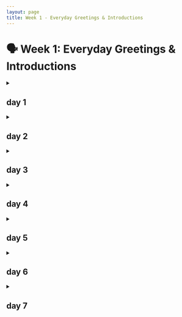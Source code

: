 ```yaml
---
layout: page
title: Week 1 - Everyday Greetings & Introductions
---
```


# 🗣️ Week 1: Everyday Greetings & Introductions

<details>
<summary><h2>day 1</h2></summary>

1.  幸会
    <details>
    <summary></summary>
    <ul>
    <li><strong>pinyin:</strong> xìnghuì</li>
    <li><strong>definition:</strong> nice to meet you (formal)</li>
    <li><strong>usage:</strong> a more formal way to say "nice to meet you," often used in initial business encounters or when meeting someone of higher status.</li>
    <li><strong>example:</strong> 王总，幸会幸会！(wáng zǒng, xìnghuì xìnghuì!) - director wang, it's a pleasure to meet you!</li>
    <li><strong>contexts:</strong> business meetings, formal introductions, networking events.</li>
    </ul>
    </details>

2.  久仰大名
    <details>
    <summary></summary>
    <ul>
    <li><strong>pinyin:</strong> jiǔyǎng dàmíng</li>
    <li><strong>definition:</strong> i've heard so much about you; i've long admired your great name.</li>
    <li><strong>usage:</strong> a polite and respectful phrase used when meeting someone for the first time, especially if they are well-known or respected.</li>
    <li><strong>example:</strong> 李教授，久仰大名，今日一见，果然名不虚传。(lǐ jiàoshòu, jiǔyǎng dàmíng, jīnrì yī jiàn, guǒrán míngbùxūchuán.) - professor li, i've heard so much about you. meeting you today, you truly live up to your reputation.</li>
    <li><strong>contexts:</strong> formal introductions, meeting distinguished individuals.</li>
    </ul>
    </details>

3.  保持联系
    <details>
    <summary></summary>
    <ul>
    <li><strong>pinyin:</strong> bǎochí liánxì</li>
    <li><strong>definition:</strong> keep in touch</li>
    <li><strong>usage:</strong> used at the end of a conversation when you want to maintain contact with the other person.</li>
    <li><strong>example:</strong> 我们以后要多多保持联系啊！(wǒmen yǐhòu yào duōduō bǎochí liánxì a!) - we should keep in touch more often in the future!</li>
    <li><strong>contexts:</strong> casual conversations, professional networking, after meetings.</li>
    </ul>
    </details>

4.  请多关照
    <details>
    <summary></summary>
    <ul>
    <li><strong>pinyin:</strong> qǐng duō guānzhào</li>
    <li><strong>definition:</strong> please take care of me; please look after me (often used when starting a new job or joining a new group).</li>
    <li><strong>usage:</strong> a polite phrase used to ask for support and guidance, especially in new situations.</li>
    <li><strong>example:</strong> 我是新来的，请大家多多关照。(wǒ shì xīn lái de, qǐng dàjiā duōduō guānzhào.) - i'm new here, please take care of me, everyone.</li>
    <li><strong>contexts:</strong> starting a new job, joining a team, first introductions in a group setting.</li>
    </ul>
    </details>

5.  不好意思
    <details>
    <summary></summary>
    <ul>
    <li><strong>pinyin:</strong> bù hǎoyìsi</li>
    <li><strong>definition:</strong> excuse me; sorry; to feel embarrassed.</li>
    <li><strong>usage:</strong> a versatile phrase used to apologize for minor inconveniences, to politely get someone's attention, or to express slight embarrassment.</li>
    <li><strong>example:</strong> 不好意思，打扰一下，请问洗手间在哪里？(bù hǎoyìsi, dǎrǎo yīxià, qǐngwèn xǐshǒujiān zài nǎlǐ?) - excuse me, sorry to bother you, where is the restroom?</li>
    <li><strong>contexts:</strong> casual conversations, asking for help, minor apologies.</li>
    </ul>
    </details>

6.  麻烦你了
    <details>
    <summary></summary>
    <ul>
    <li><strong>pinyin:</strong> máfan nǐ le</li>
    <li><strong>definition:</strong> sorry to bother you; thank you for your trouble.</li>
    <li><strong>usage:</strong> used to express gratitude when someone has gone out of their way to help you, or to preface a request that might inconvenience someone.</li>
    <li><strong>example:</strong> 这件事麻烦你了，非常感谢！(zhè jiàn shì máfan nǐ le, fēicháng gǎnxiè!) - sorry to trouble you with this matter, thank you very much!</li>
    <li><strong>contexts:</strong> asking for favors, expressing gratitude for help.</li>
    </ul>
    </details>

7.  没什么
    <details>
    <summary></summary>
    <ul>
    <li><strong>pinyin:</strong> méi shénme</li>
    <li><strong>definition:</strong> it's nothing; not a problem; you're welcome.</li>
    <li><strong>usage:</strong> a common response to "thank you" (谢谢 - xièxie) or "sorry" (对不起 - duìbuqǐ).</li>
    <li><strong>example:</strong> 甲：谢谢你的帮助！乙：没什么。(jiǎ: xièxie nǐ de bāngzhù! yǐ: méi shénme.) - a: thanks for your help! b: it's nothing.</li>
    <li><strong>contexts:</strong> casual conversations, responding to thanks or apologies.</li>
    </ul>
    </details>

8.  怎么称呼
    <details>
    <summary></summary>
    <ul>
    <li><strong>pinyin:</strong> zěnme chēnghu</li>
    <li><strong>definition:</strong> how should i address you?; what's your name? (polite).</li>
    <li><strong>usage:</strong> a polite way to ask for someone's name or how they prefer to be addressed.</li>
    <li><strong>example:</strong> 请问您怎么称呼？(qǐngwèn nín zěnme chēnghu?) - may i ask how i should address you?</li>
    <li><strong>contexts:</strong> formal and informal introductions.</li>
    </ul>
    </details>

9.  最近怎么样？
    <details>
    <summary></summary>
    <ul>
    <li><strong>pinyin:</strong> zuìjìn zěnmeyàng?</li>
    <li><strong>definition:</strong> how have you been lately?</li>
    <li><strong>usage:</strong> a common way to start a conversation or catch up with someone you know.</li>
    <li><strong>example:</strong> 嗨，好久不见，最近怎么样？(hāi, hǎojiǔ bù jiàn, zuìjìn zěnmeyàng?) - hi, long time no see, how have you been lately?</li>
    <li><strong>contexts:</strong> casual conversations, meeting acquaintances.</li>
    </ul>
    </details>

10. 有空常联系
    <details>
    <summary></summary>
    <ul>
    <li><strong>pinyin:</strong> yǒu kòng cháng liánxì</li>
    <li><strong>definition:</strong> let's keep in touch when you have time.</li>
    <li><strong>usage:</strong> a friendly way to suggest staying in contact, similar to "保持联系" but slightly more casual.</li>
    <li><strong>example:</strong> 今天聊得很开心，有空常联系！(jīntiān liáo dé hěn kāixīn, yǒu kòng cháng liánxì!) - it was great talking to you today, let's keep in touch when you have time!</li>
    <li><strong>contexts:</strong> parting from friends or acquaintances.</li>
    </ul>
    </details>

</details>

<details>
<summary><h2>day 2</h2></summary>

1.  告辞
    <details>
    <summary></summary>
    <ul>
    <li><strong>pinyin:</strong> gàocí</li>
    <li><strong>definition:</strong> to take leave; to bid farewell (formal).</li>
    <li><strong>usage:</strong> a formal way to say you are leaving, often used in business settings or when leaving a host's home.</li>
    <li><strong>example:</strong> 时间不早了，我先告辞了。(shíjiān bù zǎo le, wǒ xiān gàocí le.) - it's getting late, i'll take my leave now.</li>
    <li><strong>contexts:</strong> business meetings, formal gatherings, visiting someone's home.</li>
    </ul>
    </details>

2.  失陪一下
    <details>
    <summary></summary>
    <ul>
    <li><strong>pinyin:</strong> shīpéi yīxià</li>
    <li><strong>definition:</strong> excuse me for a moment (i have to leave your company briefly).</li>
    <li><strong>usage:</strong> a polite phrase used when you need to temporarily step away from a conversation or gathering.</li>
    <li><strong>example:</strong> 不好意思，我失陪一下，去接个电话。(bù hǎoyìsi, wǒ shīpéi yīxià, qù jiē gè diànhuà.) - excuse me, i need to step away for a moment to answer a phone call.</li>
    <li><strong>contexts:</strong> social gatherings, meetings, formal dinners.</li>
    </ul>
    </details>

3.  荣幸
    <details>
    <summary></summary>
    <ul>
    <li><strong>pinyin:</strong> róngxìng</li>
    <li><strong>definition:</strong> honored; privileged.</li>
    <li><strong>usage:</strong> used to express that you feel honored by something, often in response to a compliment or an invitation.</li>
    <li><strong>example:</strong> 能参加您的晚宴，我感到非常荣幸。(néng cānjiā nín de wǎnyàn, wǒ gǎndào fēicháng róngxìng.) - i am very honored to be able to attend your dinner party.</li>
    <li><strong>contexts:</strong> formal events, receiving compliments, accepting invitations.</li>
    </ul>
    </details>

4.  哪里哪里
    <details>
    <summary></summary>
    <ul>
    <li><strong>pinyin:</strong> nǎlǐ nǎlǐ</li>
    <li><strong>definition:</strong> not at all (a polite reply to a compliment, literally "where? where?").</li>
    <li><strong>usage:</strong> a common and humble way to deflect a compliment.</li>
    <li><strong>example:</strong> 甲：您的中文说得真好！乙：哪里哪里，还在学习。(jiǎ: nín de zhōngwén shuō dé zhēn hǎo! yǐ: nǎlǐ nǎlǐ, hái zài xuéxí.) - a: your chinese is very good! b: not at all, i'm still learning.</li>
    <li><strong>contexts:</strong> responding to compliments in both casual and formal situations.</li>
    </ul>
    </details>

5.  过奖了
    <details>
    <summary></summary>
    <ul>
    <li><strong>pinyin:</strong> guòjiǎng le</li>
    <li><strong>definition:</strong> you flatter me; you've overpraised me.</li>
    <li><strong>usage:</strong> another polite way to respond to a compliment, implying the praise is too generous.</li>
    <li><strong>example:</strong> 您过奖了，我还有很多不足之处。(nín guòjiǎng le, wǒ hái yǒu hěnduō bùzú zhī chù.) - you flatter me, i still have many shortcomings.</li>
    <li><strong>contexts:</strong> responding to compliments, especially in more formal or professional settings.</li>
    </ul>
    </details>

6.  请指教
    <details>
    <summary></summary>
    <ul>
    <li><strong>pinyin:</strong> qǐng zhǐjiào</li>
    <li><strong>definition:</strong> please give me guidance/advice.</li>
    <li><strong>usage:</strong> a humble phrase used when asking for instruction or advice from someone more experienced or knowledgeable.</li>
    <li><strong>example:</strong> 我对这个领域不太了解，还请您多多指教。(wǒ duì zhège lǐngyù bù tài liǎojiě, hái qǐng nín duōduō zhǐjiào.) - i'm not very familiar with this field, please give me your guidance.</li>
    <li><strong>contexts:</strong> seeking advice, learning from a senior or expert.</li>
    </ul>
    </details>

7.  献丑了
    <details>
    <summary></summary>
    <ul>
    <li><strong>pinyin:</strong> xiànchǒu le</li>
    <li><strong>definition:</strong> i'm about to make a fool of myself (said before a performance or showing one's work, out of modesty).</li>
    <li><strong>usage:</strong> a modest phrase used before performing, presenting, or showing something you've done, implying it might not be very good.</li>
    <li><strong>example:</strong> 那我就先给大家唱一首歌，献丑了。(nà wǒ jiù xiān gěi dàjiā chàng yī shǒu gē, xiànchǒu le.) - then i'll sing a song for everyone, please excuse my poor performance.</li>
    <li><strong>contexts:</strong> before giving a performance, presentation, or sharing creative work.</li>
    </ul>
    </details>

8.  借过一下
    <details>
    <summary></summary>
    <ul>
    <li><strong>pinyin:</strong> jièguò yīxià</li>
    <li><strong>definition:</strong> excuse me, let me pass.</li>
    <li><strong>usage:</strong> used when you need to get past someone in a crowded place.</li>
    <li><strong>example:</strong> 不好意思，借过一下，谢谢。(bù hǎoyìsi, jièguò yīxià, xièxie.) - excuse me, let me pass, thank you.</li>
    <li><strong>contexts:</strong> crowded places like subways, buses, hallways.</li>
    </ul>
    </details>

9.  随时联系
    <details>
    <summary></summary>
    <ul>
    <li><strong>pinyin:</strong> suíshí liánxì</li>
    <li><strong>definition:</strong> contact me anytime.</li>
    <li><strong>usage:</strong> a friendly and open invitation for someone to get in touch whenever they need to.</li>
    <li><strong>example:</strong> 如果有什么问题，请随时联系我。(rúguǒ yǒu shénme wèntí, qǐng suíshí liánxì wǒ.) - if you have any questions, please feel free to contact me anytime.</li>
    <li><strong>contexts:</strong> professional settings, offering help, maintaining relationships.</li>
    </ul>
    </details>

10. 初次见面
    <details>
    <summary></summary>
    <ul>
    <li><strong>pinyin:</strong> chūcì jiànmiàn</li>
    <li><strong>definition:</strong> to meet for the first time.</li>
    <li><strong>usage:</strong> often used in the phrase "初次见面，请多关照" (chūcì jiànmiàn, qǐng duō guānzhào) - "it's our first time meeting, please take care of me."</li>
    <li><strong>example:</strong> 初次见面，我叫李明。(chūcì jiànmiàn, wǒ jiào lǐ míng.) - nice to meet you for the first time, my name is li ming.</li>
    <li><strong>contexts:</strong> first introductions.</li>
    </ul>
    </details>

</details>

<details>
<summary><h2>day 3</h2></summary>

1.  幸会幸会
    <details>
    <summary></summary>
    <ul>
    <li><strong>pinyin:</strong> xìnghuì xìnghuì</li>
    <li><strong>definition:</strong> very pleased to meet you (emphatic, often a response to 幸会).</li>
    <li><strong>usage:</strong> a more enthusiastic and often reciprocal response when someone says "幸会" to you.</li>
    <li><strong>example:</strong> 甲：张经理，幸会！ 乙：李总，幸会幸会！(jiǎ: zhāng jīnglǐ, xìnghuì! yǐ: lǐ zǒng, xìnghuì xìnghuì!) - a: manager zhang, a pleasure to meet you! b: director li, a pleasure to meet you too!</li>
    <li><strong>contexts:</strong> formal introductions, business settings.</li>
    </ul>
    </details>

2.  您贵姓？
    <details>
    <summary></summary>
    <ul>
    <li><strong>pinyin:</strong> nín guìxìng?</li>
    <li><strong>definition:</strong> what is your honorable surname? (polite way to ask for someone's last name).</li>
    <li><strong>usage:</strong> a very polite and traditional way to ask for someone's surname. the typical response is "免贵姓X" (miǎn guì xìng x) - "my humble surname is x."</li>
    <li><strong>example:</strong> 请问，您贵姓？(qǐngwèn, nín guìxìng?) - may i ask your honorable surname?</li>
    <li><strong>contexts:</strong> formal introductions, showing respect.</li>
    </ul>
    </details>

3.  免贵姓
    <details>
    <summary></summary>
    <ul>
    <li><strong>pinyin:</strong> miǎn guì xìng</li>
    <li><strong>definition:</strong> my surname is... (humble reply to 您贵姓？).</li>
    <li><strong>usage:</strong> the standard polite response after being asked "您贵姓？".</li>
    <li><strong>example:</strong> 甲：您贵姓？ 乙：免贵姓王。(jiǎ: nín guìxìng? yǐ: miǎn guì xìng wáng.) - a: what is your honorable surname? b: my humble surname is wang.</li>
    <li><strong>contexts:</strong> formal introductions.</li>
    </ul>
    </details>

4.  回头见
    <details>
    <summary></summary>
    <ul>
    <li><strong>pinyin:</strong> huítóu jiàn</li>
    <li><strong>definition:</strong> see you later; see you again soon.</li>
    <li><strong>usage:</strong> a casual way to say goodbye when you expect to see the person again relatively soon.</li>
    <li><strong>example:</strong> 我先走了，回头见！(wǒ xiān zǒu le, huítóu jiàn!) - i'm leaving now, see you later!</li>
    <li><strong>contexts:</strong> casual goodbyes among friends, colleagues.</li>
    </ul>
    </details>

5.  改天再聊
    <details>
    <summary></summary>
    <ul>
    <li><strong>pinyin:</strong> gǎitiān zài liáo</li>
    <li><strong>definition:</strong> let's talk another day; chat some other time.</li>
    <li><strong>usage:</strong> used to postpone a conversation or to end a current one with the intention of continuing later.</li>
    <li><strong>example:</strong> 我现在有点忙，我们改天再聊吧。(wǒ xiànzài yǒudiǎn máng, wǒmen gǎitiān zài liáo ba.) - i'm a bit busy right now, let's talk another day.</li>
    <li><strong>contexts:</strong> ending conversations politely, postponing discussions.</li>
    </ul>
    </details>

6.  打扰了
    <details>
    <summary></summary>
    <ul>
    <li><strong>pinyin:</strong> dǎrǎo le</li>
    <li><strong>definition:</strong> sorry to have bothered you.</li>
    <li><strong>usage:</strong> said when leaving after a visit, or after interrupting someone, as a polite acknowledgement of the imposition.</li>
    <li><strong>example:</strong> 谢谢您的招待，打扰了。(xièxie nín de zhāodài, dǎrǎo le.) - thank you for your hospitality, sorry to have bothered you.</li>
    <li><strong>contexts:</strong> leaving someone's home or office, after asking for help.</li>
    </ul>
    </details>

7.  别客气
    <details>
    <summary></summary>
    <ul>
    <li><strong>pinyin:</strong> bié kèqi</li>
    <li><strong>definition:</strong> don't be so polite; you're welcome; make yourself at home.</li>
    <li><strong>usage:</strong> a common response to "thank you" or when someone is being overly formal.</li>
    <li><strong>example:</strong> 甲：太感谢你了！乙：别客气，小事一桩。(jiǎ: tài gǎnxiè nǐ le! yǐ: bié kèqi, xiǎoshì yī zhuāng.) - a: thank you so much! b: don't mention it, it was a small thing.</li>
    <li><strong>contexts:</strong> responding to thanks, encouraging someone to be less formal.</li>
    </ul>
    </details>

8.  收到
    <details>
    <summary></summary>
    <ul>
    <li><strong>pinyin:</strong> shōudào</li>
    <li><strong>definition:</strong> received; got it.</li>
    <li><strong>usage:</strong> used to confirm receipt of information, instructions, or items. common in both spoken and written (e.g., email, chat) communication.</li>
    <li><strong>example:</strong> 好的，您的邮件我已经收到了。(hǎo de, nín de yóujiàn wǒ yǐjīng shōudào le.) - okay, i have received your email.</li>
    <li><strong>contexts:</strong> workplace communication, confirming instructions, acknowledging messages.</li>
    </ul>
    </details>

9.  明白了
    <details>
    <summary></summary>
    <ul>
    <li><strong>pinyin:</strong> míngbai le</li>
    <li><strong>definition:</strong> understood; i get it.</li>
    <li><strong>usage:</strong> used to indicate that you have understood something that was explained or told to you.</li>
    <li><strong>example:</strong> 甲：这个按钮是启动机器的。乙：明白了。(jiǎ: zhège ànniǔ shì qǐdòng jīqì de. yǐ: míngbai le.) - a: this button starts the machine. b: understood.</li>
    <li><strong>contexts:</strong> conversations, instructions, explanations.</li>
    </ul>
    </details>

10. 有什么可以帮忙的吗？
    <details>
    <summary></summary>
    <ul>
    <li><strong>pinyin:</strong> yǒu shénme kěyǐ bāngmáng de ma?</li>
    <li><strong>definition:</strong> is there anything i can help you with?</li>
    <li><strong>usage:</strong> a polite way to offer assistance.</li>
    <li><strong>example:</strong> 我看你很忙，有什么可以帮忙的吗？(wǒ kàn nǐ hěn máng, yǒu shénme kěyǐ bāngmáng de ma?) - i see you're very busy, is there anything i can help you with?</li>
    <li><strong>contexts:</strong> offering help to colleagues, friends, or customers.</li>
    </ul>
    </details>

</details>

<details>
<summary><h2>day 4</h2></summary>

1.  费心了
    <details>
    <summary></summary>
    <ul>
    <li><strong>pinyin:</strong> fèixīn le</li>
    <li><strong>definition:</strong> thank you for your trouble/effort (literally "you've expended your heart/mind").</li>
    <li><strong>usage:</strong> a polite way to thank someone for the effort and care they've put into helping you or doing something for you.</li>
    <li><strong>example:</strong> 这件事真是让您费心了。(zhè jiàn shì zhēnshi ràng nín fèixīn le.) - you've really gone to a lot of trouble for this matter.</li>
    <li><strong>contexts:</strong> expressing gratitude for significant help or effort.</li>
    </ul>
    </details>

2.  多多指点
    <details>
    <summary></summary>
    <ul>
    <li><strong>pinyin:</strong> duōduō zhǐdiǎn</li>
    <li><strong>definition:</strong> please give me a lot of guidance.</li>
    <li><strong>usage:</strong> a very humble way to ask for advice and instruction, often used with seniors or experts. similar to "请指教" but can imply ongoing guidance.</li>
    <li><strong>example:</strong> 我是这个项目的新成员，以后还请大家多多指点。(wǒ shì zhège xiàngmù de xīn chéngyuán, yǐhòu hái qǐng dàjiā duōduō zhǐdiǎn.) - i'm a new member of this project, i'd appreciate your guidance moving forward.</li>
    <li><strong>contexts:</strong> new job, new project, learning a new skill from an expert.</li>
    </ul>
    </details>

3.  不敢当
    <details>
    <summary></summary>
    <ul>
    <li><strong>pinyin:</strong> bù gǎndāng</li>
    <li><strong>definition:</strong> i don't deserve such praise/honor; you flatter me.</li>
    <li><strong>usage:</strong> a very humble response to a compliment or honor, suggesting you are not worthy of it.</li>
    <li><strong>example:</strong> 甲：您真是我们行业的楷模！乙：不敢当，不敢当。(jiǎ: nín zhēnshi wǒmen hángyè de kǎimó! yǐ: bù gǎndāng, bù gǎndāng.) - a: you are truly a role model in our industry! b: i don't deserve such praise.</li>
    <li><strong>contexts:</strong> receiving high praise or formal compliments.</li>
    </ul>
    </details>

4.  有劳了
    <details>
    <summary></summary>
    <ul>
    <li><strong>pinyin:</strong> yǒuláo le</li>
    <li><strong>definition:</strong> sorry to trouble you (often said when someone is about to do something for you, or has just done it).</li>
    <li><strong>usage:</strong> a polite phrase to acknowledge someone's effort or to thank them for their help, similar to "麻烦你了".</li>
    <li><strong>example:</strong> 服务员，有劳了，请帮我拿一下菜单。(fúwùyuán, yǒuláo le, qǐng bāng wǒ ná yīxià càidān.) - waiter, sorry to trouble you, could you please get me the menu?</li>
    <li><strong>contexts:</strong> requesting service, thanking for a small favor.</li>
    </ul>
    </details>

5.  慢走
    <details>
    <summary></summary>
    <ul>
    <li><strong>pinyin:</strong> màn zǒu</li>
    <li><strong>definition:</strong> take care; bye (said to a departing guest, literally "walk slowly").</li>
    <li><strong>usage:</strong> a common and polite way to say goodbye to someone who is leaving, implying they should be careful.</li>
    <li><strong>example:</strong> 您慢走，欢迎下次再来！(nín màn zǒu, huānyíng xià cì zài lái!) - take care, welcome to come again next time!</li>
    <li><strong>contexts:</strong> seeing off guests or customers.</li>
    </ul>
    </details>

6.  借光
    <details>
    <summary></summary>
    <ul>
    <li><strong>pinyin:</strong> jièguāng</li>
    <li><strong>definition:</strong> excuse me (may i pass); may i trouble you (literally "borrow light").</li>
    <li><strong>usage:</strong> similar to "借过一下", used when asking someone to make way. can also be used more broadly for minor requests.</li>
    <li><strong>example:</strong> 借光，请让一下。(jièguāng, qǐng ràng yīxià.) - excuse me, please let me pass.</li>
    <li><strong>contexts:</strong> crowded places, asking for small favors.</li>
    </ul>
    </details>

7.  请稍等
    <details>
    <summary></summary>
    <ul>
    <li><strong>pinyin:</strong> qǐng shāo děng</li>
    <li><strong>definition:</strong> please wait a moment.</li>
    <li><strong>usage:</strong> a polite way to ask someone to wait.</li>
    <li><strong>example:</strong> 请稍等，我马上就来。(qǐng shāo děng, wǒ mǎshàng jiù lái.) - please wait a moment, i'll be right there.</li>
    <li><strong>contexts:</strong> customer service, phone calls, when you need a moment before attending to someone.</li>
    </ul>
    </details>

8.  我叫...
    <details>
    <summary></summary>
    <ul>
    <li><strong>pinyin:</strong> wǒ jiào...</li>
    <li><strong>definition:</strong> my name is...</li>
    <li><strong>usage:</strong> the most common and straightforward way to introduce your name.</li>
    <li><strong>example:</strong> 你好，我叫李华。(nǐ hǎo, wǒ jiào lǐ huá.) - hello, my name is li hua.</li>
    <li><strong>contexts:</strong> introductions in any setting.</li>
    </ul>
    </details>

9.  你是哪位？
    <details>
    <summary></summary>
    <ul>
    <li><strong>pinyin:</strong> nǐ shì nǎ wèi?</li>
    <li><strong>definition:</strong> who are you?; who is this? (polite, "位" is a polite measure word for people).</li>
    <li><strong>usage:</strong> a polite way to ask for someone's identity, especially if you don't recognize them or on the phone.</li>
    <li><strong>example:</strong> 请问，你是哪位？(qǐngwèn, nǐ shì nǎ wèi?) - may i ask, who is this?</li>
    <li><strong>contexts:</strong> phone calls, when someone unfamiliar approaches you.</li>
    </ul>
    </details>

10. 有缘再见
    <details>
    <summary></summary>
    <ul>
    <li><strong>pinyin:</strong> yǒuyuán zàijiàn</li>
    <li><strong>definition:</strong> see you again if fate permits.</li>
    <li><strong>usage:</strong> a somewhat formal or literary way to say goodbye, implying that you hope to meet again in the future.</li>
    <li><strong>example:</strong> 保重，我们有缘再见。(bǎozhòng, wǒmen yǒuyuán zàijiàn.) - take care, see you again if fate allows.</li>
    <li><strong>contexts:</strong> parting from someone you may not see for a long time.</li>
    </ul>
    </details>

</details>

<details>
<summary><h2>day 5</h2></summary>

1.  贵公司
    <details>
    <summary></summary>
    <ul>
    <li><strong>pinyin:</strong> guì gōngsī</li>
    <li><strong>definition:</strong> your esteemed company (polite).</li>
    <li><strong>usage:</strong> a formal and respectful way to refer to someone else's company.</li>
    <li><strong>example:</strong> 我们非常希望能与贵公司合作。(wǒmen fēicháng xīwàng néng yǔ guì gōngsī hézuò.) - we very much hope to cooperate with your esteemed company.</li>
    <li><strong>contexts:</strong> business correspondence, meetings, negotiations.</li>
    </ul>
    </details>

2.  敝公司
    <details>
    <summary></summary>
    <ul>
    <li><strong>pinyin:</strong> bì gōngsī</li>
    <li><strong>definition:</strong> my humble company (polite).</li>
    <li><strong>usage:</strong> a formal and modest way to refer to your own company when speaking to external parties.</li>
    <li><strong>example:</strong> 敝公司致力于提供最优质的服务。(bì gōngsī zhìlì yú tígōng zuì yōuzhì de fúwù.) - my humble company is dedicated to providing the highest quality service.</li>
    <li><strong>contexts:</strong> business correspondence, meetings, introductions.</li>
    </ul>
    </details>

3.  幸亏
    <details>
    <summary></summary>
    <ul>
    <li><strong>pinyin:</strong> xìngkuī</li>
    <li><strong>definition:</strong> fortunately; luckily.</li>
    <li><strong>usage:</strong> used to express relief that something bad was avoided due to some fortunate circumstance.</li>
    <li><strong>example:</strong> 幸亏你提醒我，不然我就忘了。(xìngkuī nǐ tíxǐng wǒ, bùrán wǒ jiù wàng le.) - luckily you reminded me, otherwise i would have forgotten.</li>
    <li><strong>contexts:</strong> casual conversations, recounting events.</li>
    </ul>
    </details>

4.  耽误您时间了
    <details>
    <summary></summary>
    <ul>
    <li><strong>pinyin:</strong> dānwu nín shíjiān le</li>
    <li><strong>definition:</strong> sorry for taking up your time.</li>
    <li><strong>usage:</strong> a polite phrase to say when you feel you've taken up too much of someone's time, or before making a request that might be time-consuming.</li>
    <li><strong>example:</strong> 不好意思，耽误您时间了，我想问几个问题。(bù hǎoyìsi, dānwu nín shíjiān le, wǒ xiǎng wèn jǐ gè wèntí.) - sorry to take up your time, i'd like to ask a few questions.</li>
    <li><strong>contexts:</strong> meetings, consultations, after a long conversation.</li>
    </ul>
    </details>

5.  请便
    <details>
    <summary></summary>
    <ul>
    <li><strong>pinyin:</strong> qǐng biàn</li>
    <li><strong>definition:</strong> please do as you wish; feel free.</li>
    <li><strong>usage:</strong> used to give someone permission to do something or to indicate that they don't need to stand on ceremony.</li>
    <li><strong>example:</strong> 甲：我可以用一下这部电话吗？ 乙：请便。(jiǎ: wǒ kěyǐ yòng yīxià zhè bù diànhuà ma? yǐ: qǐng biàn.) - a: may i use this phone? b: please, feel free.</li>
    <li><strong>contexts:</strong> offering use of something, giving permission.</li>
    </ul>
    </details>

6.  哪里的话
    <details>
    <summary></summary>
    <ul>
    <li><strong>pinyin:</strong> nǎlǐ de huà</li>
    <li><strong>definition:</strong> not at all!; don't mention it! (a polite reply to thanks or a compliment).</li>
    <li><strong>usage:</strong> similar to "哪里哪里" or "别客气," used to politely refuse thanks or compliments.</li>
    <li><strong>example:</strong> 甲：您太客气了！乙：哪里的话，这是我应该做的。(jiǎ: nín tài kèqi le! yǐ: nǎlǐ de huà, zhè shì wǒ yīnggāi zuò de.) - a: you're too kind! b: not at all, it's what i should do.</li>
    <li><strong>contexts:</strong> responding to thanks or compliments.</li>
    </ul>
    </details>

7.  言重了
    <details>
    <summary></summary>
    <ul>
    <li><strong>pinyin:</strong> yánzhòng le</li>
    <li><strong>definition:</strong> you're exaggerating; that's too serious a compliment/criticism.</li>
    <li><strong>usage:</strong> used when someone's words (praise or criticism) are perceived as too strong or an overstatement.</li>
    <li><strong>example:</strong> 甲：你真是天才！ 乙：您言重了，我只是运气好。(jiǎ: nǐ zhēnshi tiāncái! yǐ: nín yánzhòng le, wǒ zhǐshì yùnqì hǎo.) - a: you're a genius! b: you're exaggerating, i was just lucky.</li>
    <li><strong>contexts:</strong> responding to strong compliments or potentially harsh (but polite) criticism.</li>
    </ul>
    </details>

8.  期待与您合作
    <details>
    <summary></summary>
    <ul>
    <li><strong>pinyin:</strong> qīdài yǔ nín hézuò</li>
    <li><strong>definition:</strong> looking forward to cooperating with you.</li>
    <li><strong>usage:</strong> a common phrase in business contexts to express anticipation for a future partnership.</li>
    <li><strong>example:</strong> 我们对您的方案非常满意，期待与您合作。(wǒmen duì nín de fāng'àn fēicháng mǎnyì, qīdài yǔ nín hézuò.) - we are very satisfied with your proposal and look forward to cooperating with you.</li>
    <li><strong>contexts:</strong> business meetings, proposals, emails.</li>
    </ul>
    </details>

9.  失敬失敬
    <details>
    <summary></summary>
    <ul>
    <li><strong>pinyin:</strong> shīJìng shīJìng</li>
    <li><strong>definition:</strong> my apologies for not recognizing you (or your importance) sooner; i've been disrespectful (often used when you realize you've been speaking to someone important without knowing).</li>
    <li><strong>usage:</strong> a very polite and somewhat old-fashioned apology for a perceived lack of respect, often used when one fails to recognize a person's status or identity immediately.</li>
    <li><strong>example:</strong> 啊，原来是王经理，失敬失敬！(a, yuánlái shì wáng jīnglǐ, shījìng shījìng!) - oh, so you are manager wang, my apologies for my lack of recognition!</li>
    <li><strong>contexts:</strong> formal situations, when realizing one has overlooked someone's status.</li>
    </ul>
    </details>

10. 保持微笑
    <details>
    <summary></summary>
    <ul>
    <li><strong>pinyin:</strong> bǎochí wēixiào</li>
    <li><strong>definition:</strong> keep smiling.</li>
    <li><strong>usage:</strong> advice or an encouragement, can be used in service industry training or as a general reminder to stay positive.</li>
    <li><strong>example:</strong> 无论遇到什么困难，都要保持微笑。(wúlùn yùdào shénme kùnnan, dōu yào bǎochí wēixiào.) - no matter what difficulties you encounter, always keep smiling.</li>
    <li><strong>contexts:</strong> general encouragement, customer service, positive affirmations.</li>
    </ul>
    </details>

</details>

<details>
<summary><h2>day 6</h2></summary>

1.  添麻烦了
    <details>
    <summary></summary>
    <ul>
    <li><strong>pinyin:</strong> tiān máfan le</li>
    <li><strong>definition:</strong> sorry to have caused you trouble.</li>
    <li><strong>usage:</strong> similar to "麻烦你了," but often used after the trouble has been caused or the help has been received.</li>
    <li><strong>example:</strong> 这次又给您添麻烦了，真不好意思。(zhè cì yòu gěi nín tiān máfan le, zhēn bù hǎoyìsi.) - i've caused you trouble again this time, i'm really sorry.</li>
    <li><strong>contexts:</strong> apologizing for inconvenience, after receiving help.</li>
    </ul>
    </details>

2.  辛苦了
    <details>
    <summary></summary>
    <ul>
    <li><strong>pinyin:</strong> xīnkǔ le</li>
    <li><strong>definition:</strong> thank you for your hard work; you've worked hard.</li>
    <li><strong>usage:</strong> a common way to acknowledge someone's effort and hard work, often said by a superior to a subordinate, or to service staff.</li>
    <li><strong>example:</strong> 大家今天都辛苦了，早点回去休息吧。(dàjiā jīntiān dōu xīnkǔ le, zǎodiǎn huíqù xiūxi ba.) - everyone has worked hard today, go home and rest early.</li>
    <li><strong>contexts:</strong> workplace, to service providers, after a task is completed.</li>
    </ul>
    </details>

3.  小意思
    <details>
    <summary></summary>
    <ul>
    <li><strong>pinyin:</strong> xiǎo yìsi</li>
    <li><strong>definition:</strong> just a small token (of appreciation); it's nothing.</li>
    <li><strong>usage:</strong> often said when giving a small gift, implying it's not a big deal. can also mean "a piece of cake" or something easy.</li>
    <li><strong>example:</strong> 这是一点儿小意思，请收下。(zhè shì yīdiǎnr xiǎo yìsi, qǐng shōuxià.) - this is just a small token of my appreciation, please accept it.</li>
    <li><strong>contexts:</strong> giving gifts, downplaying one's own efforts or achievements.</li>
    </ul>
    </details>

4.  随时恭候
    <details>
    <summary></summary>
    <ul>
    <li><strong>pinyin:</strong> suíshí gōnghòu</li>
    <li><strong>definition:</strong> i'll be waiting for you anytime (very polite and formal).</li>
    <li><strong>usage:</strong> a very respectful way to say that you are available and waiting for someone's visit or call.</li>
    <li><strong>example:</strong> 如果您有时间，我随时恭候您的光临。(rúguǒ nín yǒu shíjiān, wǒ suíshí gōnghòu nín de guānglín.) - if you have time, i will respectfully await your visit at any time.</li>
    <li><strong>contexts:</strong> formal invitations, expressing availability to important guests.</li>
    </ul>
    </details>

5.  后会有期
    <details>
    <summary></summary>
    <ul>
    <li><strong>pinyin:</strong> hòuhuìyǒuqī</li>
    <li><strong>definition:</strong> we'll meet again someday; until we meet again.</li>
    <li><strong>usage:</strong> a way to say goodbye when you expect or hope to meet the person again in the future, but without a definite plan.</li>
    <li><strong>example:</strong> 保重，朋友，后会有期！(bǎozhòng, péngyǒu, hòuhuìyǒuqī!) - take care, my friend, until we meet again!</li>
    <li><strong>contexts:</strong> saying goodbye to friends or acquaintances when parting for a long time.</li>
    </ul>
    </details>

6.  请留步
    <details>
    <summary></summary>
    <ul>
    <li><strong>pinyin:</strong> qǐng liúbù</li>
    <li><strong>definition:</strong> please don't bother to see me out; no need to escort me (said by a departing guest).</li>
    <li><strong>usage:</strong> a polite phrase used by a guest who is leaving, to tell the host not to bother seeing them to the door.</li>
    <li><strong>example:</strong> 天气冷，请留步，不用送了。(tiānqì lěng, qǐng liúbù, bùyòng sòng le.) - it's cold, please don't bother to see me out.</li>
    <li><strong>contexts:</strong> when leaving someone's home or office as a guest.</li>
    </ul>
    </details>

7.  久违了
    <details>
    <summary></summary>
    <ul>
    <li><strong>pinyin:</strong> jiǔwéi le</li>
    <li><strong>definition:</strong> long time no see (more formal/literary than 好久不见).</li>
    <li><strong>usage:</strong> used when meeting someone you haven't seen for a significant period.</li>
    <li><strong>example:</strong> 啊，老同学，真是久违了！(a, lǎo tóngxué, zhēnshi jiǔwéi le!) - ah, old classmate, it's really been a long time!</li>
    <li><strong>contexts:</strong> meeting old friends or acquaintances after a long separation.</li>
    </ul>
    </details>

8.  承蒙关照
    <details>
    <summary></summary>
    <ul>
    <li><strong>pinyin:</strong> chéngméng guānzhào</li>
    <li><strong>definition:</strong> thank you for your care/patronage (very formal).</li>
    <li><strong>usage:</strong> a formal way to express gratitude for someone's help, support, or kindness, often in business or when one has received a favor.</li>
    <li><strong>example:</strong> 多年来承蒙您的关照，非常感谢。(duō nián lái chéngméng nín de guānzhào, fēicháng gǎnxiè.) - thank you very much for your kind care and support over the years.</li>
    <li><strong>contexts:</strong> business relationships, expressing deep gratitude for long-term support.</li>
    </ul>
    </details>

9.  一路顺风
    <details>
    <summary></summary>
    <ul>
    <li><strong>pinyin:</strong> yīlù shùnfēng</li>
    <li><strong>definition:</strong> have a pleasant journey; bon voyage.</li>
    <li><strong>usage:</strong> said to someone who is about to travel.</li>
    <li><strong>example:</strong> 你明天就要出差了，祝你一路顺风！(nǐ míngtiān jiù yào chūchāi le, zhù nǐ yīlù shùnfēng!) - you're going on a business trip tomorrow, i wish you a pleasant journey!</li>
    <li><strong>contexts:</strong> seeing someone off on a trip.</li>
    </ul>
    </details>

10. 借您吉言
    <details>
    <summary></summary>
    <ul>
    <li><strong>pinyin:</strong> jiè nín jíyán</li>
    <li><strong>definition:</strong> i hope your auspicious words come true; thank you for your good wishes.</li>
    <li><strong>usage:</strong> a polite response when someone offers good wishes or a positive prediction for your future.</li>
    <li><strong>example:</strong> 甲：祝你马到成功！ 乙：谢谢，借您吉言！(jiǎ: zhù nǐ mǎ dào chénggōng! yǐ: xièxie, jiè nín jíyán!) - a: i wish you immediate success! b: thank you, i hope your auspicious words come true!</li>
    <li><strong>contexts:</strong> responding to good wishes or blessings.</li>
    </ul>
    </details>

</details>

<details>
<summary><h2>day 7</h2></summary>

1.  包涵
    <details>
    <summary></summary>
    <ul>
    <li><strong>pinyin:</strong> bāohan</li>
    <li><strong>definition:</strong> to forgive; to bear with; excuse.</li>
    <li><strong>usage:</strong> a polite term used to ask for forgiveness or understanding for one's shortcomings or mistakes.</li>
    <li><strong>example:</strong> 服务不周之处，请多多包涵。(fúwù bù zhōu zhī chù, qǐng duōduō bāohan.) - please forgive us for any inadequacies in our service.</li>
    <li><strong>contexts:</strong> customer service apologies, formal apologies for errors.</li>
    </ul>
    </details>

2.  指正
    <details>
    <summary></summary>
    <ul>
    <li><strong>pinyin:</strong> zhǐzhèng</li>
    <li><strong>definition:</strong> to point out errors for correction; to critique (humbly requesting it).</li>
    <li><strong>usage:</strong> used when presenting one's work and humbly asking for others to point out mistakes or areas for improvement.</li>
    <li><strong>example:</strong> 这是我的初稿，请大家批评指正。(zhè shì wǒ de chūgǎo, qǐng dàjiā pīpíng zhǐzhèng.) - this is my first draft, please critique and point out any errors.</li>
    <li><strong>contexts:</strong> academic presentations, submitting written work, asking for feedback.</li>
    </ul>
    </details>

3.  通融一下
    <details>
    <summary></summary>
    <ul>
    <li><strong>pinyin:</strong> tōngróng yīxià</li>
    <li><strong>definition:</strong> to make an exception; be flexible.</li>
    <li><strong>usage:</strong> to ask someone to bend the rules slightly or be accommodating in a particular situation.</li>
    <li><strong>example:</strong> 我知道这是规定，但能不能请您通融一下？(wǒ zhīdào zhè shì guīdìng, dàn néng bù néng qǐng nín tōngróng yīxià?) - i know this is the rule, but could i ask you to make an exception?</li>
    <li><strong>contexts:</strong> dealing with bureaucracy, asking for a special favor.</li>
    </ul>
    </details>

4.  不情之请
    <details>
    <summary></summary>
    <ul>
    <li><strong>pinyin:</strong> bùqíngzhīqǐng</li>
    <li><strong>definition:</strong> an unreasonable request; my presumptuous request.</li>
    <li><strong>usage:</strong> a very polite and humble way to preface a request that you feel might be difficult or inconvenient for the other person to fulfill.</li>
    <li><strong>example:</strong> 我有一个不情之请，不知当讲不当讲。(wǒ yǒu yī gè bùqíngzhīqǐng, bùzhī dāng jiǎng bù dāng jiǎng.) - i have a presumptuous request, i'm not sure if i should make it.</li>
    <li><strong>contexts:</strong> making a difficult or potentially burdensome request.</li>
    </ul>
    </details>

5.  有何贵干？
    <details>
    <summary></summary>
    <ul>
    <li><strong>pinyin:</strong> yǒu hé guìgàn?</li>
    <li><strong>definition:</strong> what is your honorable business?; what can i do for you? (formal).</li>
    <li><strong>usage:</strong> a formal way to ask someone their purpose for visiting or contacting you.</li>
    <li><strong>example:</strong> 请问您找王经理有何贵干？(qǐngwèn nín zhǎo wáng jīnglǐ yǒu hé guìgàn?) - may i ask what your business is with manager wang?</li>
    <li><strong>contexts:</strong> formal reception, business inquiries.</li>
    </ul>
    </details>

6.  托您的福
    <details>
    <summary></summary>
    <ul>
    <li><strong>pinyin:</strong> tuō nín de fú</li>
    <li><strong>definition:</strong> thanks to your good fortune/blessing (used to attribute one's own good luck or success to another person).</li>
    <li><strong>usage:</strong> a polite and humble way to say that something good happened to you because of the other person's good luck or positive influence.</li>
    <li><strong>example:</strong> 甲：你最近气色不错啊！ 乙：托您的福，一切都好。(jiǎ: nǐ zuìjìn qìsè bùcuò a! yǐ: tuō nín de fú, yīqiè dōu hǎo.) - a: you look well recently! b: thanks to your good fortune, everything is fine.</li>
    <li><strong>contexts:</strong> responding to well-wishes, attributing success modestly.</li>
    </ul>
    </details>

7.  请多包涵
    <details>
    <summary></summary>
    <ul>
    <li><strong>pinyin:</strong> qǐng duō bāohan</li>
    <li><strong>definition:</strong> please excuse/forgive me (for any inconvenience or mistake).</li>
    <li><strong>usage:</strong> a general polite phrase asking for forbearance, often used when one might have caused trouble or when there are deficiencies.</li>
    <li><strong>example:</strong> 如果我们有做得不好的地方，请多包涵。(rúguǒ wǒmen yǒu zuò dé bù hǎo de dìfāng, qǐng duō bāohan.) - if there is anything we haven't done well, please bear with us.</li>
    <li><strong>contexts:</strong> customer service, apologies, formal settings.</li>
    </ul>
    </details>

8.  恭候大驾
    <details>
    <summary></summary>
    <ul>
    <li><strong>pinyin:</strong> gōnghòu dàjià</li>
    <li><strong>definition:</strong> respectfully waiting for your arrival (very formal, to an honored guest).</li>
    <li><strong>usage:</strong> a very formal and respectful phrase used to indicate that one is eagerly and respectfully awaiting the arrival of an important guest.</li>
    <li><strong>example:</strong> 我们已准备就绪，恭候大驾。(wǒmen yǐ zhǔnbèi jiùxù, gōnghòu dàjià.) - we are all prepared and respectfully await your arrival.</li>
    <li><strong>contexts:</strong> formal invitations, welcoming important visitors.</li>
    </ul>
    </details>

9.  恕我直言
    <details>
    <summary></summary>
    <ul>
    <li><strong>pinyin:</strong> shù wǒ zhíyán</li>
    <li><strong>definition:</strong> forgive me for speaking frankly; if i may be so bold.</li>
    <li><strong>usage:</strong> used before offering a potentially critical or blunt opinion, as a way to soften it.</li>
    <li><strong>example:</strong> 恕我直言，这个计划恐怕行不通。(shù wǒ zhíyán, zhège jìhuà kǒngpà xíng bù tōng.) - forgive me for speaking frankly, but i'm afraid this plan won't work.</li>
    <li><strong>contexts:</strong> giving feedback, expressing a contrary opinion politely in business or formal settings.</li>
    </ul>
    </details>

10. 告一段落
    <details>
    <summary></summary>
    <ul>
    <li><strong>pinyin:</strong> gào yī duànluò</li>
    <li><strong>definition:</strong> to come to an end for the time being; to reach a temporary stopping point.</li>
    <li><strong>usage:</strong> used to indicate that a particular phase of work or an event has concluded, though it may not be the absolute end.</li>
    <li><strong>example:</strong> 今天的会议到此告一段落，谢谢大家。(jīntiān de huìyì dàocǐ gào yī duànluò, xièxie dàjiā.) - today's meeting comes to an end here, thank you everyone.</li>
    </ul>
    </details>

</details> 